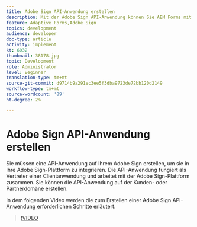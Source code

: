 ```yaml
---
title: Adobe Sign API-Anwendung erstellen
description: Mit der Adobe Sign API-Anwendung können Sie AEM Forms mit Adobe Sign integrieren
feature: Adaptive Forms,Adobe Sign
topics: development
audience: developer
doc-type: article
activity: implement
kt: 6032
thumbnail: 38178.jpg
topic: Development
role: Administrator
level: Beginner
translation-type: tm+mt
source-git-commit: d9714b9a291ec3ee5f3dba9723de72bb120d2149
workflow-type: tm+mt
source-wordcount: '89'
ht-degree: 2%

---
```


# Adobe Sign API-Anwendung erstellen

Sie müssen eine API-Anwendung auf Ihrem Adobe Sign erstellen, um sie in Ihre Adobe Sign-Plattform zu integrieren. Die API-Anwendung fungiert als Vertreter einer Clientanwendung und arbeitet mit der Adobe Sign-Plattform zusammen. Sie können die API-Anwendung auf der Kunden- oder Partnerdomäne erstellen.

In dem folgenden Video werden die zum Erstellen einer Adobe Sign API-Anwendung erforderlichen Schritte erläutert.

>[!VIDEO](https://video.tv.adobe.com/v/38178/?quality=9&learn=on)
